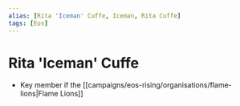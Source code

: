 ```yaml
---
alias: [Rita 'Iceman' Cuffe, Iceman, Rita Cuffe]
tags: [Eos]
---
```


# Rita 'Iceman' Cuffe

- Key member if the [[campaigns/eos-rising/organisations/flame-lions|Flame Lions]]